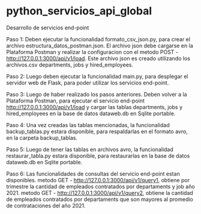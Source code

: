 # python_servicios_api_global
 Desarrollo de servicios end-point

Paso 1: Deben ejecutar la funcionalidad formato_csv_json.py, para crear el archivo estructura_datos_postman.json. El archivo json debe cargarse en la Plataforma Postman y realizar la configuracion con el metodo POST - http://127.0.0.1:3000/api/v1/load. Este archivo json es creado utilizando los archivos.csv departments, jobs y hired_employees.

Paso 2: Luego deben ejecutar la funcionalidad main.py, para desplegar el servidor web de Flask, para poder utilizar los servicios end-point.

Paso 3: Luego de haber realizado los pasos anteriores. Deben volver a la Plataforma Postman, para ejecutar el servicio end-point http://127.0.0.1:3000/api/v1/load y cargar las tablas departments, jobs y hired_employees en la base de datos dataweb.db en Sqlite portable. 

Paso 4: Una vez creadas las tablas mencionadas, la funcionalidad backup_tablas.py estara disponible, para respaldarlas en el formato avro, en la carpeta backup_tablas.

Paso 5: Luego de tener las tablas en archivos avro, la funcionalidad restaurar_tabla.py estara disponible, para restaurarlas en la base de datos dataweb.db en Sqlite portable.

Paso 6: Las funcionalidades de consultas del servicio end-point estan disponibles. 
metodo GET - http://127.0.0.1:3000/api/v1/query1, obtiene por trimestre la cantidad de empleados contratados por departaments y job año 2021.
metodo GET - http://127.0.0.1:3000/api/v1/query2, obtiene la cantidad de empleados contratados por departaments que son mayores al promedio de contrataciones del año 2021.

